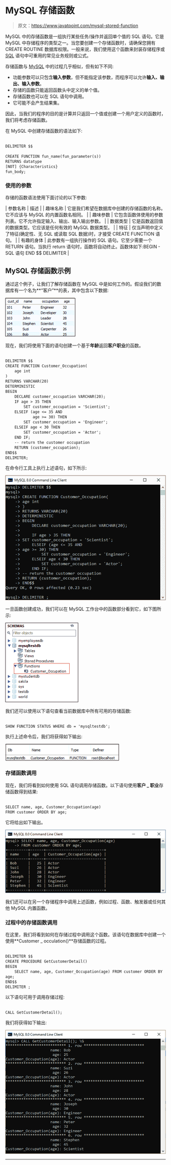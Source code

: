 # MySQL 存储函数

> 原文：<https://www.javatpoint.com/mysql-stored-function>

MySQL 中的存储函数是一组执行某些任务/操作并返回单个值的 SQL 语句。它是 MySQL 中存储程序的类型之一。当您要创建一个存储函数时，请确保您拥有 CREATE ROUTINE 数据库权限。一般来说，我们使用这个函数来封装存储程序或 [SQL](https://www.javatpoint.com/sql-tutorial) 语句中可重用的常见业务规则或公式。

存储函数与 [MySQL](https://www.javatpoint.com/mysql-tutorial) 中的过程几乎相似，但有如下不同:

*   功能参数可以只包含**输入参数**，但不能指定该参数，而程序可以允许**输入、输出、输入参数**。
*   存储的函数只能返回函数头中定义的单个值。
*   存储函数也可以在 SQL 语句中调用。
*   它可能不会产生结果集。

因此，当我们的程序的目的是计算并只返回一个值或创建一个用户定义的函数时，我们将考虑存储函数。

在 MySQL 中创建存储函数的语法如下:

```

DELIMITER $$

CREATE FUNCTION fun_name(fun_parameter(s))
RETURNS datatype
[NOT] {Characteristics}
fun_body;

```

### 使用的参数

存储的函数语法使用下面讨论的以下参数:

| 参数名称 | 描述 |
| 趣味名称 | 它是我们希望在数据库中创建的存储函数的名称。它不应该与 MySQL 的内置函数名相同。 |
| 趣味参数 | 它包含函数体使用的参数列表。它不允许指定输入、输出、输入输出参数。 |
| 数据类型 | 它是函数返回值的数据类型。它应该是任何有效的 MySQL 数据类型。 |
| 特征 | 仅当声明中定义了特征(确定性、无 SQL 或读取 SQL 数据)时，才接受 CREATE FUNCTION 语句。 |
| 有趣的身体 | 此参数有一组执行操作的 SQL 语句。它至少需要一个 RETURN 语句。当执行 return 语句时，函数将自动终止。函数体如下:BEGIN - SQL 语句 END $$ DELIMITER |

## MySQL 存储函数示例

通过这个例子，让我们了解存储函数在 MySQL 中是如何工作的。假设我们的数据库有一个名为**“客户”**的表，其中包含以下数据:

![MySQL Stored Function](img/55f8ccb2e80f072df45e6eedf31929cc.png)

现在，我们将使用下面的语句创建一个基于**年龄**返回**客户职业**的函数。

```

DELIMITER $$
CREATE FUNCTION Customer_Occupation(
	age int
) 
RETURNS VARCHAR(20)
DETERMINISTIC
BEGIN
    DECLARE customer_occupation VARCHAR(20);
    IF age > 35 THEN
		SET customer_occupation = 'Scientist';
    ELSEIF (age <= 35 AND 
			age >= 30) THEN
        SET customer_occupation = 'Engineer';
    ELSEIF age < 30 THEN
        SET customer_occupation = 'Actor';
    END IF;
	-- return the customer occupation
	RETURN (customer_occupation);
END$$
DELIMITER;

```

在命令行工具上执行上述语句，如下所示:

![MySQL Stored Function](img/9f33f3b9085b78c04d88e915b5d5bfac.png)

一旦函数创建成功，我们可以在 MySQL 工作台中的函数部分看到它，如下图所示:

![MySQL Stored Function](img/54ec81fd8e6c30542e8d0ead67071bfa.png)

我们还可以使用以下语句查看当前数据库中所有可用的存储函数:

```

SHOW FUNCTION STATUS WHERE db = 'mysqltestdb';

```

执行上述命令后，我们将获得如下输出:

![MySQL Stored Function](img/56cb10b2ab5a1bbd7a8cfa264485a5e1.png)

### 存储函数调用

现在，我们将看到如何使用 SQL 语句调用存储函数。以下语句使用**客户 _ 职业**存储函数得到结果:

```

SELECT name, age, Customer_Occupation(age)
FROM customer ORDER BY age;

```

它将给出如下输出。

![MySQL Stored Function](img/13dac4fba7944775222218c259fa26a7.png)

我们还可以在另一个存储程序中调用上述函数，例如过程、函数、触发器或任何其他 MySQL 内置函数。

### 过程中的存储函数调用

在这里，我们将看到如何在存储过程中调用这个函数。该语句在数据库中创建一个使用**Customer _ occulation()**存储函数的过程。

```

DELIMITER $$
CREATE PROCEDURE GetCustomerDetail()
BEGIN
	SELECT name, age, Customer_Occupation(age) FROM customer ORDER BY age;
END$$
DELIMITER ;

```

以下语句可用于调用存储过程:

```

CALL GetCustomerDetail();

```

我们将获得如下输出:

![MySQL Stored Function](img/7e72a77ba5356fa7a04c6da1d56c021d.png)

* * *
